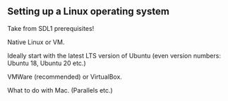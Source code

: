## Setting up a Linux operating system


Take from SDL1 prerequisites!

Native Linux or VM. 

Ideally start with the latest LTS version of Ubuntu (even version numbers: Ubuntu 18, Ubuntu 20 etc.) 

VMWare (recommended) or VirtualBox.

What to do with Mac. (Parallels etc.)